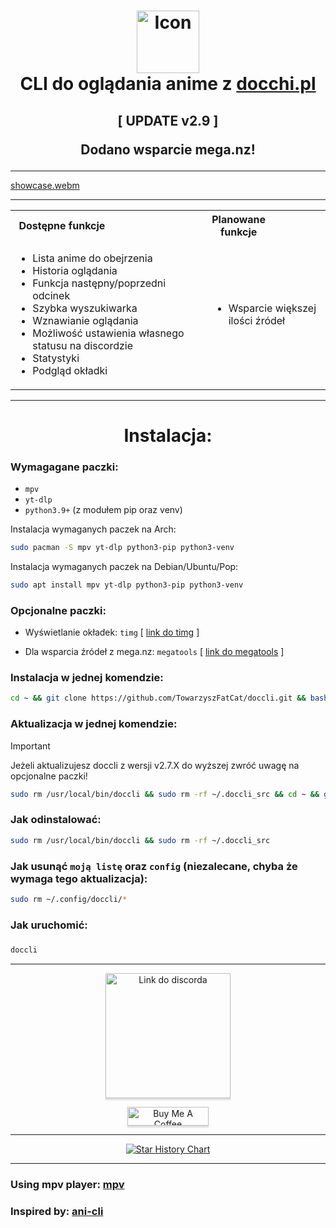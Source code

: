 <h1 align="center">
<img src="icon_1.png" alt="Icon" width="100" height="100"> <br>
CLI do oglądania anime z <a href="https://docchi.pl/">docchi.pl</a>
</h1>

<h2 align="center">
[ UPDATE v2.9 ]

Dodano wsparcie mega.nz!
</h2>

---


[showcase.webm](https://github.com/user-attachments/assets/f720fdad-4643-47ee-8e7f-2f9a2a6fca55)



---

<table align="center">
<tr>
    <th><div style="width:50%">Dostępne funkcje</div></th>
    <th><div style="width:50%">Planowane funkcje</div></th>
</tr>
<tr>
<td>

- Lista anime do obejrzenia
- Historia oglądania
- Funkcja następny/poprzedni odcinek
- Szybka wyszukiwarka
- Wznawianie oglądania 
- Możliwość ustawienia własnego statusu na discordzie
- Statystyki
- Podgląd okładki

</td>
<td>

- Wsparcie większej ilości źródeł

</td>
</tr>
</table>

---
<h1 align="center">
    Instalacja:

</h1>

### Wymagagane paczki:
- `mpv`
- `yt-dlp`
- `python3.9+` (z modułem pip oraz venv)

Instalacja wymaganych paczek na Arch:
```bash
sudo pacman -S mpv yt-dlp python3-pip python3-venv
```

Instalacja wymaganych paczek na Debian/Ubuntu/Pop:
```bash
sudo apt install mpv yt-dlp python3-pip python3-venv
```


### Opcjonalne paczki:
- Wyświetlanie okładek: `timg` [ <a href="https://github.com/hzeller/timg">link do timg</a> ]

- Dla wsparcia źródeł z mega.nz: `megatools`  [ <a href="https://megatools.megous.com/">link do megatools</a> ]


### Instalacja w jednej komendzie:
```bash
cd ~ && git clone https://github.com/TowarzyszFatCat/doccli.git && bash doccli/install.sh
```

### Aktualizacja w jednej komendzie:
> [!IMPORTANT]  
> Jeżeli aktualizujesz doccli z wersji v2.7.X do wyższej zwróć uwagę na opcjonalne paczki!
```bash
sudo rm /usr/local/bin/doccli && sudo rm -rf ~/.doccli_src && cd ~ && git clone https://github.com/TowarzyszFatCat/doccli.git && bash doccli/install.sh
```


### Jak odinstalować:
```bash
sudo rm /usr/local/bin/doccli && sudo rm -rf ~/.doccli_src
```


### Jak usunąć `moją listę` oraz `config` (niezalecane, chyba że wymaga tego aktualizacja):
```bash
sudo rm ~/.config/doccli/*
```

### Jak uruchomić:
#####
```bash
doccli
```

---
<p align="center">
<a href="https://discord.gg/FgfSM7bSEK" target="_blank"><img src="https://dcbadge.limes.pink/api/server/https://discord.gg/FgfSM7bSEK" alt="Link do discorda" style="width: 200px !important;box-shadow: 0px 3px 2px 0px rgba(190, 190, 190, 0.5) !important;-webkit-box-shadow: 0px 3px 2px 0px rgba(190, 190, 190, 0.5) !important;" ></a>
</p>
<p align="center">
<a href="https://www.buymeacoffee.com/towarzyszfatcat" target="_blank"><img src="https://www.buymeacoffee.com/assets/img/custom_images/orange_img.png" alt="Buy Me A Coffee" style="height: 30px !important;width: 130px !important;box-shadow: 0px 3px 2px 0px rgba(190, 190, 190, 0.5) !important;-webkit-box-shadow: 0px 3px 2px 0px rgba(190, 190, 190, 0.5) !important;" ></a>
</p>


---

<div align="center">
    
[![Star History Chart](https://api.star-history.com/svg?repos=TowarzyszFatCat/doccli&type=Date)](https://star-history.com/)

</div>

---

### Using mpv player: <a href="https://github.com/mpv-player/mpv">mpv</a>
### Inspired by: <a href="https://github.com/pystardust/ani-cli">ani-cli</a>
